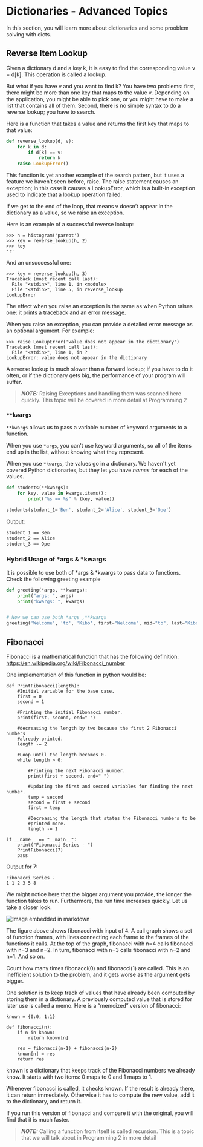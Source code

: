 # Dictionaries - Advanced Topics

In this section, you will learn more about dictionaries and some prooblem solving with dicts.

## Reverse Item Lookup

Given a dictionary d and a key k, it is easy to find the corresponding value v = d[k]. This operation is called a lookup.

But what if you have v and you want to find k? You have two problems: first, there might be more than one key that maps to the value v. Depending on the application, you might be able to pick one, or you might have to make a list that contains all of them. Second, there is no simple syntax to do a reverse lookup; you have to search.

Here is a function that takes a value and returns the first key that maps to that value:

```python
def reverse_lookup(d, v):
    for k in d:
        if d[k] == v:
            return k
    raise LookupError()
```

This function is yet another example of the search pattern, but it uses a feature we haven’t seen before, raise. The raise statement causes an exception; in this case it causes a LookupError, which is a built-in exception used to indicate that a lookup operation failed.

If we get to the end of the loop, that means v doesn’t appear in the dictionary as a value, so we raise an exception.

Here is an example of a successful reverse lookup:

```
>>> h = histogram('parrot')
>>> key = reverse_lookup(h, 2)
>>> key
'r'
```

And an unsuccessful one:

```
>>> key = reverse_lookup(h, 3)
Traceback (most recent call last):
  File "<stdin>", line 1, in <module>
  File "<stdin>", line 5, in reverse_lookup
LookupError
```

The effect when you raise an exception is the same as when Python raises one: it prints a traceback and an error message.

When you raise an exception, you can provide a detailed error message as an optional argument. For example:
```
>>> raise LookupError('value does not appear in the dictionary')
Traceback (most recent call last):
  File "<stdin>", line 1, in ?
LookupError: value does not appear in the dictionary
```
A reverse lookup is much slower than a forward lookup; if you have to do it often, or if the dictionary gets big, the performance of your program will suffer.

> **_NOTE:_** Raising Exceptions and handling them was scanned here quickly. This topic will be covered in more detail at Programming 2

### `**kwargs`

`**kwargs` allows us to pass a variable number of keyword arguments to a function. 

When you use `*args`, you can't use keyword arguments, so all of the items end
up in the list, without knowing what they represent.

When you use `*kwargs`, the values go in a dictionary. We haven't yet covered 
Python dictionaries, but they let you have _names_ for each of the values.

```python
def students(**kwargs):
    for key, value in kwargs.items():
        print("%s == %s" % (key, value))

students(student_1='Ben', student_2='Alice', student_3='Ope')
```

Output:

```txt
student_1 == Ben
student_2 == Alice
student_3 == Ope
```

### Hybrid Usage of *args & *kwargs

It is possible to use both of *args & *kwargs to pass data to functions. Check the following greeting example
```python
def greeting(*args, **kwargs):
    print("args: ", args)
    print("kwargs: ", kwargs)


# Now we can use both *args ,**kwargs
greeting('Welcome', 'to', 'Kibo', first="Welcome", mid="to", last="Kibo")
```
## Fibonacci
Fibonacci is a mathematical function that has the following definition: https://en.wikipedia.org/wiki/Fibonacci_number

One implementation of this function in python would be:
```
def PrintFibonacci(length):
    #Initial variable for the base case.
    first = 0
    second = 1

    #Printing the initial Fibonacci number.
    print(first, second, end=" ")

    #decreasing the length by two because the first 2 Fibonacci numbers
    #already printed.
    length -= 2

    #Loop until the length becomes 0.
    while length > 0:

        #Printing the next Fibonacci number.
        print(first + second, end=" ")

        #Updating the first and second variables for finding the next number.
        temp = second
        second = first + second
        first = temp

        #Decreasing the length that states the Fibonacci numbers to be
        #printed more.
        length -= 1

if __name__ == "__main__":
    print("Fibonacci Series - ")
    PrintFibonacci(7)
    pass
```

Output for 7:
```
Fibonacci Series -
1 1 2 3 5 8
```

We might notice here that the bigger argument you provide, the longer the function takes to run. Furthermore, the run time increases quickly. Let us take a closer look.

![Image embedded in markdown](fibonacci.png)

The figure above shows fibonacci with input of 4. A call graph shows a set of function frames, with lines connecting each frame to the frames of the functions it calls. At the top of the graph, fibonacci with n=4 calls fibonacci with n=3 and n=2. In turn, fibonacci with n=3 calls fibonacci with n=2 and n=1. And so on.

Count how many times fibonacci(0) and fibonacci(1) are called. This is an inefficient solution to the problem, and it gets worse as the argument gets bigger.

One solution is to keep track of values that have already been computed by storing them in a dictionary. A previously computed value that is stored for later use is called a memo. Here is a “memoized” version of fibonacci:

```
known = {0:0, 1:1}

def fibonacci(n):
    if n in known:
        return known[n]

    res = fibonacci(n-1) + fibonacci(n-2)
    known[n] = res
    return res
```

known is a dictionary that keeps track of the Fibonacci numbers we already know. It starts with two items: 0 maps to 0 and 1 maps to 1.

Whenever fibonacci is called, it checks known. If the result is already there, it can return immediately. Otherwise it has to compute the new value, add it to the dictionary, and return it.

If you run this version of fibonacci and compare it with the original, you will find that it is much faster.

> **_NOTE:_** Calling a function from itself is called recursion. This is a topic that we will talk about in Programming 2 in more detail
